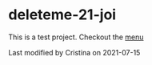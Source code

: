 # deleteme-21-joi

This is a test project.
Checkout the [menu](./menu.md)

Last modified by Cristina on 2021-07-15